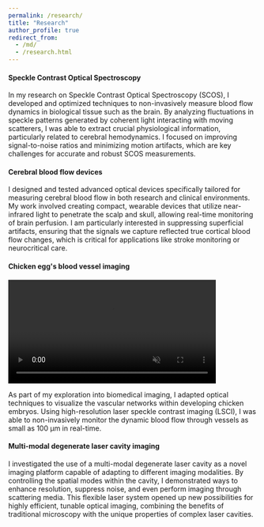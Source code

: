 ```yaml
---
permalink: /research/
title: "Research"
author_profile: true
redirect_from: 
  - /md/
  - /research.html
---
```


#### Speckle Contrast Optical Spectroscopy
In my research on Speckle Contrast Optical Spectroscopy (SCOS), I developed and optimized techniques to non-invasively measure blood flow dynamics in biological tissue such as the brain. By analyzing fluctuations in speckle patterns generated by coherent light interacting with moving scatterers, I was able to extract crucial physiological information, particularly related to cerebral hemodynamics. I focused on improving signal-to-noise ratios and minimizing motion artifacts, which are key challenges for accurate and robust SCOS measurements.

#### Cerebral blood flow devices 
I designed and tested advanced optical devices specifically tailored for measuring cerebral blood flow in both research and clinical environments. My work involved creating compact, wearable devices that utilize near-infrared light to penetrate the scalp and skull, allowing real-time monitoring of brain perfusion. I am particularly interested in suppressing superficial artifacts, ensuring that the signals we capture reflected true cortical blood flow changes, which is critical for applications like stroke monitoring or neurocritical care.

#### Chicken egg's blood vessel imaging 

<video width="420" controls autoplay muted loop>
        <source src="../egg_video.mp4" type="video/mp4">
</video>

As part of my exploration into biomedical imaging, I adapted optical techniques to visualize the vascular networks within developing chicken embryos. Using high-resolution laser speckle contrast imaging (LSCI), I was able to non-invasively monitor the dynamic blood flow through vessels as small as 100 µm in real-time.

#### Multi-modal degenerate laser cavity imaging   
I investigated the use of a multi-modal degenerate laser cavity as a novel imaging platform capable of adapting to different imaging  modalities. By controlling the spatial modes within the cavity, I demonstrated ways to enhance resolution, suppress noise, and even perform imaging through scattering media. This flexible laser system opened up new possibilities for highly efficient, tunable optical imaging, combining the benefits of traditional microscopy with the unique properties of complex laser cavities.
